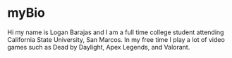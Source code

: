 # myBio

Hi my name is Logan Barajas and I am a full time college student attending California State University, San Marcos.
In my free time I play a lot of video games such as Dead by Daylight, Apex Legends, and Valorant. 